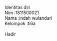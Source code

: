 
Identitas diri<br>
Nim      :1811500021<br>
Nama     :indah wulandari<br>
Kelompok :ti6a<br>
<br>
Hadir<br>
